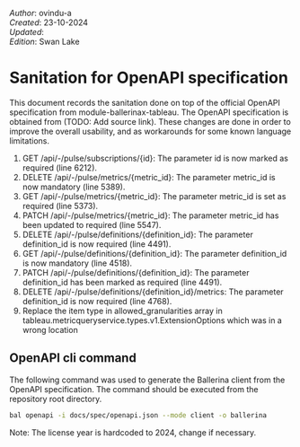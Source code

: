 _Author_:  ovindu-a \
_Created_: 23-10-2024 \
_Updated_: <!-- TODO: Add date --> \
_Edition_: Swan Lake

# Sanitation for OpenAPI specification

This document records the sanitation done on top of the official OpenAPI specification from module-ballerinax-tableau. 
The OpenAPI specification is obtained from (TODO: Add source link).
These changes are done in order to improve the overall usability, and as workarounds for some known language limitations.

[//]: # (TODO: Add sanitation details)
1. GET /api/-/pulse/subscriptions/{id}: The parameter id is now marked as required (line 6212).
2. DELETE /api/-/pulse/metrics/{metric_id}: The parameter metric_id is now mandatory (line 5389).
3. GET /api/-/pulse/metrics/{metric_id}: The parameter metric_id is set as required (line 5373).
4. PATCH /api/-/pulse/metrics/{metric_id}: The parameter metric_id has been updated to required (line 5547).
5. DELETE /api/-/pulse/definitions/{definition_id}: The parameter definition_id is now required (line 4491).
6. GET /api/-/pulse/definitions/{definition_id}: The parameter definition_id is now mandatory (line 4518).
7. PATCH /api/-/pulse/definitions/{definition_id}: The parameter definition_id has been marked as required (line 4491).
8. DELETE /api/-/pulse/definitions/{definition_id}/metrics: The parameter definition_id is now required (line 4768).
9. Replace the item type in allowed_granularities array in tableau.metricqueryservice.types.v1.ExtensionOptions which was in a wrong location


## OpenAPI cli command

The following command was used to generate the Ballerina client from the OpenAPI specification. The command should be executed from the repository root directory.

```bash
bal openapi -i docs/spec/openapi.json --mode client -o ballerina
```
Note: The license year is hardcoded to 2024, change if necessary.
